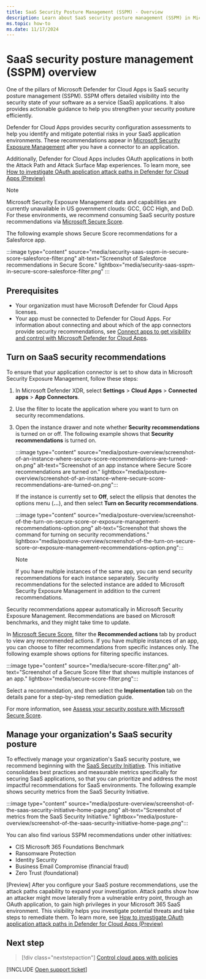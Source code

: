 ```yaml
---
title: SaaS Security Posture Management (SSPM) - Overview 
description: Learn about SaaS security posture management (SSPM) in Microsoft Defender for Cloud Apps.
ms.topic: how-to
ms.date: 11/17/2024
---
```


# SaaS security posture management (SSPM) overview 

One of the pillars of Microsoft Defender for Cloud Apps is SaaS security posture management (SSPM). SSPM offers detailed visibility into the security state of your software as a service (SaaS) applications. It also provides actionable guidance to help you strengthen your security posture efficiently.

Defender for Cloud Apps provides security configuration assessments to help you identify and mitigate potential risks in your SaaS application environments. These recommendations appear in [Microsoft Security Exposure Management](/security-exposure-management/microsoft-security-exposure-management) after you have a connector to an application.

Additionally, Defender for Cloud Apps includes OAuth applications in both the Attack Path and Attack Surface Map experiences.
To learn more, see [How to investigate OAuth application attack paths in Defender for Cloud Apps (Preview)](attack-paths.md)

>[!NOTE]
> Microsoft Security Exposure Management data and capabilities are currently unavailable in US government clouds: GCC, GCC High, and DoD. For these environments, we recommend consuming SaaS security posture recommendations via [Microsoft Secure Score](/microsoft-365/security/defender-endpoint/tvm-security-recommendation). 

The following example shows Secure Score recommendations for a Salesforce app.

:::image type="content" source="media/security-saas-sspm-in-secure-score-salesforce-filter.png" alt-text="Screenshot of Salesforce recommendations in Secure Score." lightbox="media/security-saas-sspm-in-secure-score-salesforce-filter.png" :::

## Prerequisites

- Your organization must have Microsoft Defender for Cloud Apps licenses.
- Your app must be connected to Defender for Cloud Apps. For information about connecting and about which of the app connectors provide security recommendations, see [Connect apps to get visibility and control with Microsoft Defender for Cloud Apps](enable-instant-visibility-protection-and-governance-actions-for-your-apps.md).

## Turn on SaaS security recommendations

To ensure that your application connector is set to show data in Microsoft Security Exposure Management, follow these steps:

1. In Microsoft Defender XDR, select **Settings** > **Cloud Apps** > **Connected apps** > **App Connectors**.

1. Use the filter to locate the application where you want to turn on security recommendations.

1. Open the instance drawer and note whether **Security recommendations** is turned on or off. The following example shows that **Security recommendations** is turned on.

   :::image type="content" source="media/posture-overview/screenshot-of-an-instance-where-secure-score-recommendations-are-turned-on.png" alt-text="Screenshot of an app instance where Secure Score recommendations are turned on." lightbox="media/posture-overview/screenshot-of-an-instance-where-secure-score-recommendations-are-turned-on.png":::

   If the instance is currently set to **Off**, select the ellipsis that denotes the options menu (**...**), and then select **Turn on Security recommendations**.

   :::image type="content" source="media/posture-overview/screenshot-of-the-turn-on-secure-score-or-exposure-management-recommendations-option.png" alt-text="Screenshot that shows the command for turning on security recommendations." lightbox="media/posture-overview/screenshot-of-the-turn-on-secure-score-or-exposure-management-recommendations-option.png":::

   > [!NOTE]
   > If you have multiple instances of the same app, you can send security recommendations for each instance separately. Security recommendations for the selected instance are added to Microsoft Security Exposure Management in addition to the current recommendations.

Security recommendations appear automatically in Microsoft Security Exposure Management. Recommendations are based on Microsoft benchmarks, and they might take time to update.

In [Microsoft Secure Score](/microsoft-365/security/defender/microsoft-secure-score), filter the **Recommended actions** tab by product to view any recommended actions. If you have multiple instances of an app, you can choose to filter recommendations from specific instances only. The following example shows options for filtering specific instances.

:::image type="content" source="media/secure-score-filter.png" alt-text="Screenshot of a Secure Score filter that shows multiple instances of an app." lightbox="media/secure-score-filter.png":::

Select a recommendation, and then select the **Implementation** tab on the details pane for a step-by-step remediation guide.

For more information, see [Assess your security posture with Microsoft Secure Score](/microsoft-365/security/defender/microsoft-secure-score-improvement-actions).

## Manage your organization's SaaS security posture

To effectively manage your organization's SaaS security posture, we recommend beginning with the [SaaS Security Initiative](/defender-cloud-apps/saas-security-initiative). This initiative consolidates best practices and measurable metrics specifically for securing SaaS applications, so that you can prioritize and address the most impactful recommendations for SaaS environments. The following example shows security metrics from the SaaS Security Initiative.

:::image type="content" source="media/posture-overview/screenshot-of-the-saas-security-initiative-home-page.png" alt-text="Screenshot of metrics from the SaaS Security Initiative." lightbox="media/posture-overview/screenshot-of-the-saas-security-initiative-home-page.png":::

You can also find various SSPM recommendations under other initiatives:

- CIS Microsoft 365 Foundations Benchmark
- Ransomware Protection
- Identity Security
- Business Email Compromise (financial fraud)
- Zero Trust (foundational)

[Preview] After you configure your SaaS posture recommendations, use the attack paths capability to expand your investigation.
Attack paths show how an attacker might move laterally from a vulnerable entry point, through an OAuth application, to gain high privileges in your Microsoft 365 SaaS environment.
This visibility helps you investigate potential threats and take steps to remediate them. To learn more, see [How to investigate OAuth application attack paths in Defender for Cloud Apps (Preview)](attack-paths.md)

## Next step

> [!div class="nextstepaction"]
> [Control cloud apps with policies](control-cloud-apps-with-policies.md)

[!INCLUDE [Open support ticket](includes/support.md)]
